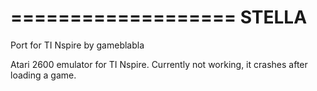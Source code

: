 ===================
STELLA
===================
Port for TI Nspire by gameblabla

Atari 2600 emulator for TI Nspire.
Currently not working, it crashes after loading a game.